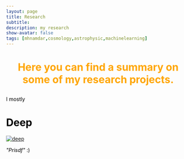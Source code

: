 ```yaml
---
layout: page
title: Research
subtitle: 
description: my research
show-avatar: false
tags: [mhnamdar,cosmology,astrophysic,machinelearning]
---
```




<style>{color:black;}</style>
 
<style>H1{color:black;}</style>
<style>H2{color:black;}</style>
<style>H3{color:black;}</style>
<style>p{color:black;}</style>


<h1 align="center"> <p style="color:orange;">Here you can find a summary on some of my research projects.</p> </h1>



I mostly 




# Deep

[![deep](./img/deep.jpg)](https://github.com/Machine-Learning-in-Structure-formation/NLSFML)



*"Prisdf"* :)



